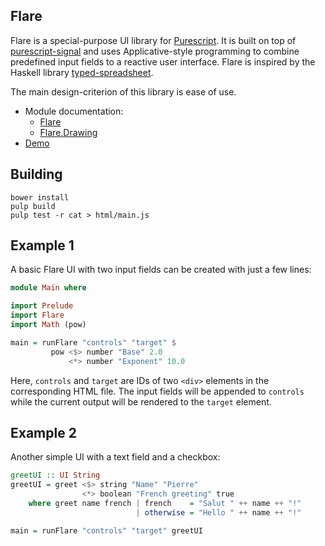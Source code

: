 ## Flare

Flare is a special-purpose UI library for
[Purescript](https://github.com/purescript/purescript). It is built on top
of [purescript-signal](https://github.com/bodil/purescript-signal) and uses
Applicative-style programming to combine predefined input fields to a reactive
user interface. Flare is inspired by the Haskell library
[typed-spreadsheet](https://github.com/Gabriel439/Haskell-Typed-Spreadsheet-Library).

The main design-criterion of this library is ease of use.

- Module documentation:
    - [Flare](docs/Flare.md)
    - [Flare.Drawing](docs/Flare/Drawing.md)
- [Demo](http://sharkdp.github.io/purescript-flare/)

## Building
```
bower install
pulp build
pulp test -r cat > html/main.js
```

## Example 1

A basic Flare UI with two input fields can be created with just a few lines:

``` purescript
module Main where

import Prelude
import Flare
import Math (pow)

main = runFlare "controls" "target" $
         pow <$> number "Base" 2.0
             <*> number "Exponent" 10.0
```

Here, `controls` and `target` are IDs of two `<div>` elements in the
corresponding HTML file. The input fields will be appended to `controls` while
the current output will be rendered to the `target` element.

## Example 2

Another simple UI with a text field and a checkbox:

``` purescript
greetUI :: UI String
greetUI = greet <$> string "Name" "Pierre"
                <*> boolean "French greeting" true
    where greet name french | french    = "Salut " ++ name ++ "!"
                            | otherwise = "Hello " ++ name ++ "!"

main = runFlare "controls" "target" greetUI
```
